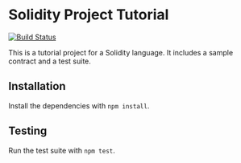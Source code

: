 # Solidity Project Tutorial

[![Build Status](https://travis-ci.org/mhmmdd/solidity-tutorial.svg?branch=master)](https://travis-ci.org/mhmmdd/solidity-tutorial)

This is a tutorial project for a Solidity language. It includes a sample contract and a test suite.

## Installation
Install the dependencies with `npm install`.

## Testing
Run the test suite with `npm test`.
